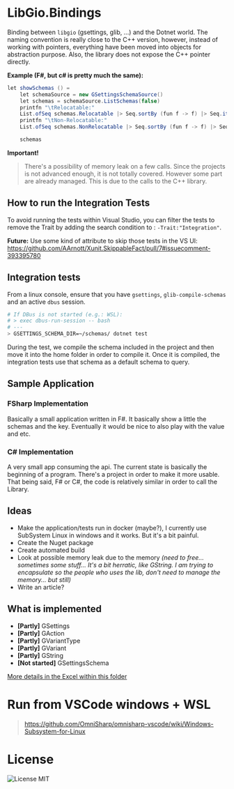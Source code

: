 # LibGio.Bindings
Binding between `libgio` (gsettings, glib, ...) and the Dotnet world. The naming convention is really close to the C++ version, however, instead of working with pointers, everything have been moved into objects for abstraction purpose. Also, the library does not expose the C++ pointer directly.

**Example (F#, but c# is pretty much the same):**
```csharp
let showSchemas () = 
    let schemaSource = new GSettingsSchemaSource()
    let schemas = schemaSource.ListSchemas(false)
    printfn "\tRelocatable:"
    List.ofSeq schemas.Relocatable |> Seq.sortBy (fun f -> f) |> Seq.iter (fun schema -> printfn "\t\t%s" schema)
    printfn "\tNon-Relocatable:"
    List.ofSeq schemas.NonRelocatable |> Seq.sortBy (fun f -> f) |> Seq.iter (fun schema -> printfn "\t\t%s" schema)

    schemas
```

**Important!**
> There's a possibility of memory leak on a few calls. Since the projects is not advanced enough, it is not totally covered. However some part are already managed. This is due to the calls to the C++ library.

## How to run the Integration Tests
To avoid running the tests within Visual Studio, you can filter the tests to remove the Trait by adding the search condition to : `-Trait:"Integration"`.

**Future:** Use some kind of attribute to skip those tests in the VS UI: https://github.com/AArnott/Xunit.SkippableFact/pull/7#issuecomment-393395780

## Integration tests
From a linux console, ensure that you have `gsettings`, `glib-compile-schemas` and an active `dbus` session.
```sh
# If DBus is not started (e.g.: WSL):
# > exec dbus-run-session -- bash
# ---
> GSETTINGS_SCHEMA_DIR=~/schemas/ dotnet test
```

During the test, we compile the schema included in the project and then move it into the home folder in order to compile it. Once it is compiled, the integration tests use that schema as a default schema to query.

## Sample Application
### FSharp Implementation
Basically a small application written in F#. It basically show a little the schemas and the key. Eventually it would be nice to also play with the value and etc.

### C# Implementation
A very small app consuming the api. The current state is basically the beginning of a program. There's a project in order to make it more usable. That being said, F# or C#, the code is relatively similar in order to call the Library.

## Ideas
- Make the application/tests run in docker (maybe?), I currently use SubSystem Linux in windows and it works. But it's a bit painful.
- Create the Nuget package
- Create automated build
- Look at possible memory leak due to the memory *(need to free... sometimes some stuff... It's a bit herratic, like GString. I am trying to encapsulate so the people who uses the lib, don't need to manage the memory... but still)*
- Write an article?

## What is implemented
- **[Partly]** GSettings
- **[Partly]** GAction
- **[Partly]** GVariantType
- **[Partly]** GVariant
- **[Partly]** GString
- **[Not started]** GSettingsSchema

[More details in the Excel within this folder](./ImplementedFeatures.xlsx)

# Run from VSCode windows + WSL
> https://github.com/OmniSharp/omnisharp-vscode/wiki/Windows-Subsystem-for-Linux

# License
![License MIT](https://img.shields.io/github/license/Nordes/HoNoSoFt.LibGio.Bindings.svg)

